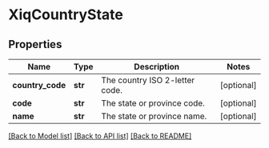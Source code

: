 # XiqCountryState

## Properties
Name | Type | Description | Notes
------------ | ------------- | ------------- | -------------
**country_code** | **str** | The country ISO 2-letter code. | [optional] 
**code** | **str** | The state or province code. | [optional] 
**name** | **str** | The state or province name. | [optional] 

[[Back to Model list]](../README.md#documentation-for-models) [[Back to API list]](../README.md#documentation-for-api-endpoints) [[Back to README]](../README.md)


